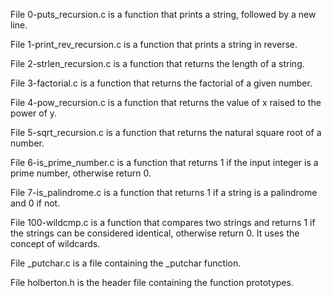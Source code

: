 File 0-puts_recursion.c is a function that prints a string, followed by a new line.



File 1-print_rev_recursion.c is a function that prints a string in reverse.



File 2-strlen_recursion.c is a function that returns the length of a string.



File 3-factorial.c is a function that returns the factorial of a given number.



File 4-pow_recursion.c is a function that returns the value of x raised to the power of y.



File 5-sqrt_recursion.c is a function that returns the natural square root of a number.



File 6-is_prime_number.c is a function that returns 1 if the input integer is a prime number, otherwise return 0.



File 7-is_palindrome.c is a function that returns 1 if a string is a palindrome and 0 if not.



File 100-wildcmp.c is a function that compares two strings and returns 1 if the strings can be considered identical, otherwise return 0. It uses the concept of wildcards.



File _putchar.c is a file containing the _putchar function.



File holberton.h is the header file containing the function prototypes.
